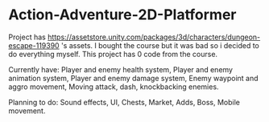 # Action-Adventure-2D-Platformer
Project has https://assetstore.unity.com/packages/3d/characters/dungeon-escape-119390 's assets. I bought the course but it was bad so i decided to do everything myself. This project has 0 code from the course.

Currently have:
Player and enemy health system,
Player and enemy animation system,
Player and enemy damage system,
Enemy waypoint and aggro movement,
Moving attack, dash, knockbacking enemies.

Planning to do:
Sound effects,
UI,
Chests,
Market,
Adds,
Boss,
Mobile movement.
